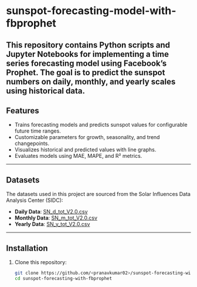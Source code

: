 # sunspot-forecasting-model-with-fbprophet

This repository contains Python scripts and Jupyter Notebooks for implementing a time series forecasting model using Facebook’s Prophet. The goal is to predict the sunspot numbers on daily, monthly, and yearly scales using historical data. 
---
## **Features**
- Trains forecasting models and predicts sunspot values for configurable future time ranges.
- Customizable parameters for growth, seasonality, and trend changepoints.
- Visualizes historical and predicted values with line graphs.
- Evaluates models using MAE, MAPE, and R² metrics.

---
## **Datasets**
The datasets used in this project are sourced from the Solar Influences Data Analysis Center (SIDC):

- **Daily Data**: [SN_d_tot_V2.0.csv](http://www.sidc.be/silso/infosndtot)
- **Monthly  Data**: [SN_m_tot_V2.0.csv](http://www.sidc.be/silso/infosnmtot)
- **Yearly  Data**: [SN_y_tot_V2.0.csv](http://www.sidc.be/silso/infosnytot)

---

## **Installation**
1. Clone this repository:
   ```bash
   git clone https://github.com/<pranavkumar02>/sunspot-forecasting-with-fbprophet.git
   cd sunspot-forecasting-with-fbprophet
